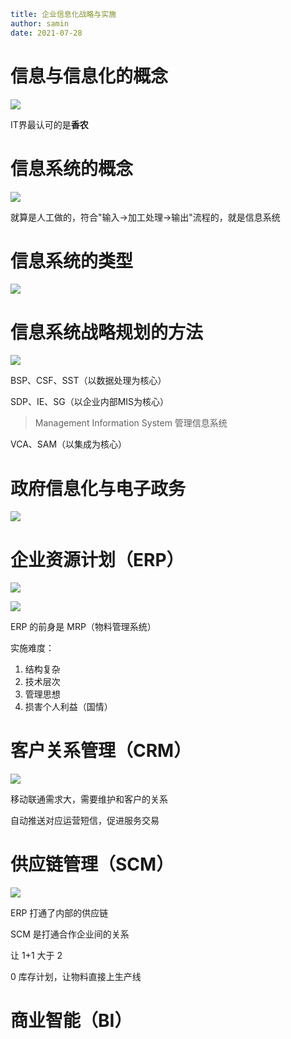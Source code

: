 ```yaml
title: 企业信息化战略与实施
author: samin
date: 2021-07-28
```

# 信息与信息化的概念

![](./pic/信息与信息化的概念.png)

IT界最认可的是**香农**

# 信息系统的概念

![](./pic/信息系统的概念.png)

就算是人工做的，符合"输入->加工处理->输出"流程的，就是信息系统

# 信息系统的类型

![](./pic/信息系统的类型.png)

# 信息系统战略规划的方法

![](./pic/信息系统战略规划的方法.png)

BSP、CSF、SST（以数据处理为核心）

SDP、IE、SG（以企业内部MIS为核心）

> Management Information System 管理信息系统

VCA、SAM（以集成为核心）

# 政府信息化与电子政务

![](./pic/电子政务.png)

# 企业资源计划（ERP）

![](./pic/企业信息化.png)

![](./pic/ERP.png)

ERP 的前身是 MRP（物料管理系统） 

实施难度：

1. 结构复杂
2. 技术层次
3. 管理思想
4. 损害个人利益（国情）

# 客户关系管理（CRM）

![](./pic/CRM.png)

移动联通需求大，需要维护和客户的关系

自动推送对应运营短信，促进服务交易

# 供应链管理（SCM）

![](./pic/SCM.png)

ERP 打通了内部的供应链

SCM 是打通合作企业间的关系

让 1+1 大于 2

0 库存计划，让物料直接上生产线

# 商业智能（BI）